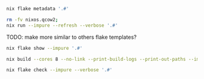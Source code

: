 


```bash
nix flake metadata '.#'

rm -fv nixos.qcow2;
nix run --impure --refresh --verbose '.#'
```

TODO: make more similar to others flake templates?
```bash
nix flake show --impure '.#'

nix build --cores 8 --no-link --print-build-logs --print-out-paths --impure '.#'

nix flake check --impure --verbose '.#'
```
